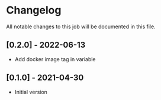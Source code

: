 # Changelog
All notable changes to this job will be documented in this file.

## [0.2.0] - 2022-06-13
* Add docker image tag in variable 

## [0.1.0] - 2021-04-30
* Initial version
